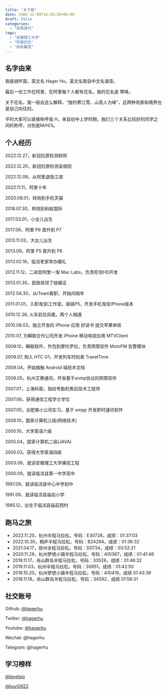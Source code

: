 ```yaml
---
title: "关于我"
date: 1985-12-09T10:20:20+08:00
draft: false
categories:
  - "自我迭代"
tags:
  - "安徽理工大学"
  - "阿里巴巴"
  - "蚂蚁集团"
---
```


## 名字由来

我是胡怀国，英文名 Hager Hu，英文名取自中文名谐音。

最后一份工作在阿里，在阿里每个人都有花名，我的花名是 寒峰。

关于花名，我一般会这么解释，“独钓寒江雪，山高人为峰”，这两种场景和境界也是自己向往的。

平时大家可以直接称呼我 H，来自初中上学时期，我们三个关系比较好的同学之间的称呼，分别是M/H/S。



## 个人经历

2022.12.27，新冠抗原检测转阴

2022.12.20，新冠抗原检测呈弱阳

2022.12.09，从阿里退隐江湖

2022.11.11，阿里十年

2020.08.01，转岗到手机天猫

2018.07.30，转岗到蚂蚁国际

2017.03.01，小女儿出生

2017.06，阿里 P6 晋升到 P7

2013.11.03，大女儿出生

2013.09，阿里 P5 晋升到 P6

2013.02.16，临沭老家举办婚礼

2012.11.12，二进宫阿里一淘 Mac Labs，负责旺信HD开发

2013.01.30，民政局领了结婚证

2012.04.30，从iTeam离职，开始间隔年

2011.01.01，入职淘宝i工作室，层级P5，开发手机淘宝iPhone版本

2010.12.26, 火车前往凤凰，两个人相遇

2010.08.03，独立开发的 iPhone 应用 好读书 提交苹果审核

2010.07,  为瞬联合作公司开发 iPhone 移动电视应用 MTVClient

2009.10，瞬联软件，外包到摩托罗拉，负责网管软件 MotoFM 告警模块

2009.07,  购入 HTC G1，开发列车时刻表 TravelTime

2009.04，开始接触 Android 端技术文档

2008.05，杭州艾赛通讯，开发基于snmp协议的网管软件

2007.07，上海科密，指纹考勤机售后技术工程师

2007.06，获得通信工程学士学位

2007.05，合肥某小公司实习，基于 xmpp 开发即时通讯软件

2006.10，国家计算机三级(网络技术)

2005.10，大学英语六级

2005.04，国家计算机二级(JAVA)

2005.03，获得大学英语四级

2003.09，就读安徽理工大学痛信工程

2000.09，就读临沭县第一中学高中

1997.09，就读临沭县中心中学初中

1991.09，就读临沭县庙前小学

1985.12，出生于临沭县庙前西村



## 跑马之旅

- 2022.11.20，杭州半程马拉松，号码：E30728，成绩：01:37:03
- 2022.10.30，桐庐半程马拉松，号码：B24294，成绩：01:36:32
- 2021.04.17，徐州全程马拉松，号码：D0734，成绩：03:52:21
- 2020.11.29，杭州梦想小镇半程马拉松，号码：A10387，成绩：01:41:46
- 2019.11.17，舟山群岛半程马拉松，号码：33526，成绩：01:46:32
- 2019.11.03，杭州半程马拉松，号码：30951，成绩：01:42:50
- 2019.10.20，杭州梦想小镇半程马拉松，号码：A10419，成绩 01:43:39
- 2018.11.18，舟山群岛半程马拉松，号码：34592，成绩 01:58:31



## 社交账号

Github: [@hagerhu](https://github.com/hagerhu)

Twitter: [@hagerhu](https://twitter.com/HagerHu)

Youtube: [@hagerhu](https://www.youtube.com/@hagerhu)

Wechat: @hagerhu

Telegram: @hagerhu



## 学习榜样

[@levelsio](https://twitter.com/levelsio)

[@liuyi0922](https://twitter.com/liuyi0922)
